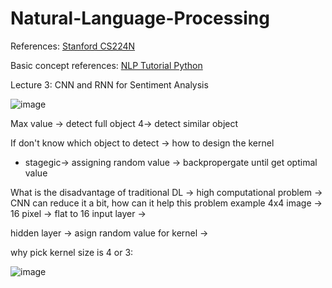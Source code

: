 # Natural-Language-Processing
References: [Stanford CS224N](https://www.youtube.com/watch?v=rmVRLeJRkl4&list=PLoROMvodv4rMFqRtEuo6SGjY4XbRIVRd4)

Basic concept references: [NLP Tutorial Python](https://www.youtube.com/playlist?list=PLeo1K3hjS3uuvuAXhYjV2lMEShq2UYSwX)

Lecture 3: CNN and RNN for Sentiment Analysis


![image](https://github.com/thanhtie/IMP231-Natural-Language-Processing/assets/92991572/d8427758-1d9a-4eb1-bd3f-9583cc067a23)

Max value -> detect full object
4-> detect similar object 

If don't know which object to detect -> how to design the kernel
+ stagegic-> assigning random value -> backpropergate until get optimal value

What is the disadvantage of traditional DL -> high computational problem -> CNN can reduce it a bit, how can it help this problem
example
4x4 image -> 16 pixel -> flat to 16 input layer -> 

hidden layer -> asign random value for kernel -> 

why pick kernel size is 4 or 3: 



![image](https://github.com/thanhtie/IMP231-Natural-Language-Processing/assets/92991572/75fdcfd9-1452-4690-87f0-be994565f2d9)


